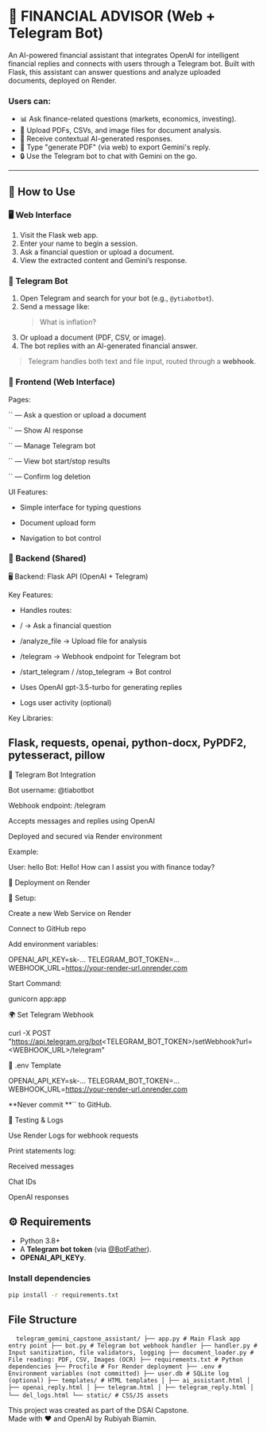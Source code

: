 # 💼 **FINANCIAL ADVISOR** (Web + Telegram Bot)

An AI-powered financial assistant that integrates OpenAI for intelligent financial replies and connects with users through a Telegram bot. Built with Flask, this assistant can answer questions and analyze uploaded documents, deployed on Render.

### Users can:
- 📊 Ask finance-related questions (markets, economics, investing).
- 📎 Upload PDFs, CSVs, and image files for document analysis.
- 💬 Receive contextual AI-generated responses.
- 🧾 Type "generate PDF" (via web) to export Gemini's reply.
- 🔒 Use the Telegram bot to chat with Gemini on the go.

-------------------------------------------------------------------------------------------------

## 🚀 How to Use

### 🖥️ Web Interface
1. Visit the Flask web app.
2. Enter your name to begin a session.
3. Ask a financial question or upload a document.
4. View the extracted content and Gemini’s response.

### 💬 Telegram Bot
1. Open Telegram and search for your bot (e.g., `@ytiabotbot`).
2. Send a message like:  
   > What is inflation?
3. Or upload a document (PDF, CSV, or image).
4. The bot replies with an AI-generated financial answer.

> Telegram handles both text and file input, routed through a **webhook**.

### 🎨 Frontend (Web Interface)
Pages:

`` — Ask a question or upload a document

`` — Show AI response

`` — Manage Telegram bot

`` — View bot start/stop results

`` — Confirm log deletion

UI Features:

- Simple interface for typing questions

- Document upload form

- Navigation to bot control

### 🧠 Backend (Shared)
🖥️ Backend: Flask API (OpenAI + Telegram)

Key Features:

- Handles routes:

- / → Ask a financial question

- /analyze_file → Upload file for analysis

- /telegram → Webhook endpoint for Telegram bot

- /start_telegram / /stop_telegram → Bot control

- Uses OpenAI gpt-3.5-turbo for generating replies

- Logs user activity (optional)

Key Libraries:

Flask, requests, openai, python-docx, PyPDF2, pytesseract, pillow
-----------------------------------------------------------------

🤖 Telegram Bot Integration

Bot username: @tiabotbot

Webhook endpoint: /telegram

Accepts messages and replies using OpenAI

Deployed and secured via Render environment

Example:

User: hello
Bot: Hello! How can I assist you with finance today?

🚀 Deployment on Render

🔧 Setup:

Create a new Web Service on Render

Connect to GitHub repo

Add environment variables:

OPENAI_API_KEY=sk-...
TELEGRAM_BOT_TOKEN=...
WEBHOOK_URL=https://your-render-url.onrender.com

Start Command:

gunicorn app:app

🌍 Set Telegram Webhook

curl -X POST "https://api.telegram.org/bot<TELEGRAM_BOT_TOKEN>/setWebhook?url=<WEBHOOK_URL>/telegram"

📝 .env Template

OPENAI_API_KEY=sk-...
TELEGRAM_BOT_TOKEN=...
WEBHOOK_URL=https://your-render-url.onrender.com

**Never commit **`` to GitHub.

🧪 Testing & Logs

Use Render Logs for webhook requests

Print statements log:

Received messages

Chat IDs

OpenAI responses

## ⚙️ Requirements

- Python 3.8+
- A **Telegram bot token** (via [@BotFather](https://t.me/botfather)).
- **OPENAI_API_KEYy**.

### Install dependencies

```bash
pip install -r requirements.txt

```
## File Structure

<pre> <code> telegram_gemini_capstone_assistant/ ├── app.py # Main Flask app entry point ├── bot.py # Telegram bot webhook handler ├── handler.py # Input sanitization, file validators, logging ├── document_loader.py # File reading: PDF, CSV, Images (OCR) ├── requirements.txt # Python dependencies ├── Procfile # For Render deployment ├── .env # Environment variables (not committed) ├── user.db # SQLite log (optional) ├── templates/ # HTML templates │ ├── ai_assistant.html │ ├── openai_reply.html │ ├── telegram.html │ ├── telegram_reply.html │ └── del_logs.html └── static/ # CSS/JS assets </code> </pre>



This project was created as part of the DSAI Capstone.  
Made with ❤️ and OpenAI by Rubiyah Biamin.

